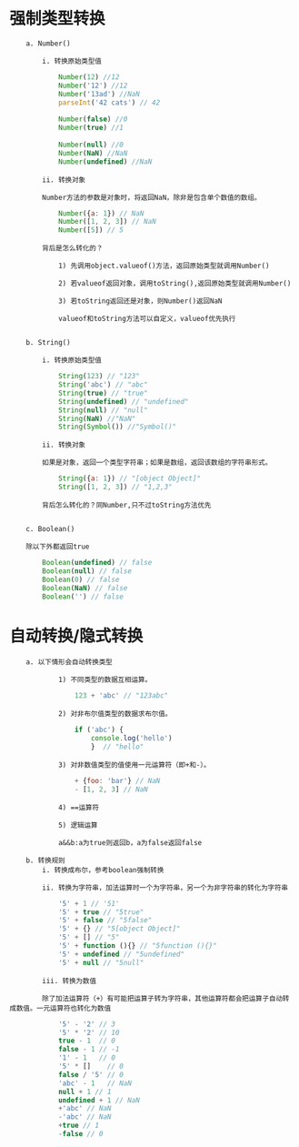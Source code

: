 # 强制类型转换
		a. Number()

			i. 转换原始类型值
```javascript
			Number(12) //12
			Number('12') //12
			Number('13ad') //NaN
			parseInt('42 cats') // 42
			
			Number(false) //0
			Number(true) //1
			
			Number(null) //0
			Number(NaN) //NaN
			Number(undefined) //NaN
```

			ii. 转换对象

			Number方法的参数是对象时，将返回NaN，除非是包含单个数值的数组。
```javascript
			Number({a: 1}) // NaN
            Number([1, 2, 3]) // NaN
            Number([5]) // 5
```			
			背后是怎么转化的？

				1) 先调用object.valueof()方法，返回原始类型就调用Number()

				2) 若valueof返回对象，调用toString(),返回原始类型就调用Number()

				3) 若toString返回还是对象，则Number()返回NaN
				
				valueof和toString方法可以自定义，valueof优先执行


		b. String()

			i. 转换原始类型值
```javascript
			String(123) // "123"
            String('abc') // "abc"
            String(true) // "true"
            String(undefined) // "undefined"
            String(null) // "null"
			String(NaN) //"NaN"
			String(Symbol()) //"Symbol()"
```			

			ii. 转换对象

			如果是对象，返回一个类型字符串；如果是数组，返回该数组的字符串形式。
```javascript
			String({a: 1}) // "[object Object]"
            String([1, 2, 3]) // "1,2,3"
```			
			背后怎么转化的？同Number,只不过toString方法优先


		c. Boolean()

		除以下外都返回true
```javascript
		Boolean(undefined) // false
        Boolean(null) // false
        Boolean(0) // false
        Boolean(NaN) // false
        Boolean('') // false
```
		
# 自动转换/隐式转换
		a. 以下情形会自动转换类型

				1) 不同类型的数据互相运算。
```javascript
                123 + 'abc' // "123abc"
```

				2) 对非布尔值类型的数据求布尔值。
```javascript
				if ('abc') {
                    console.log('hello')
                    }  // "hello"
```

				3) 对非数值类型的值使用一元运算符（即+和-）。
```javascript
				+ {foo: 'bar'} // NaN
                - [1, 2, 3] // NaN
```

				4) ==运算符

				5) 逻辑运算

				a&&b:a为true则返回b，a为false返回false

		b. 转换规则
			i. 转换成布尔，参考boolean强制转换

			ii. 转换为字符串，加法运算时一个为字符串，另一个为非字符串的转化为字符串

```javascript
			'5' + 1 // '51'
            '5' + true // "5true"
            '5' + false // "5false"
            '5' + {} // "5[object Object]"
            '5' + [] // "5"
            '5' + function (){} // "5function (){}"
            '5' + undefined // "5undefined"
            '5' + null // "5null"
```
			iii. 转换为数值
            
			除了加法运算符（+）有可能把运算子转为字符串，其他运算符都会把运算子自动转成数值。一元运算符也转化为数值
```javascript
			'5' - '2' // 3
            '5' * '2' // 10
            true - 1  // 0
            false - 1 // -1
            '1' - 1   // 0
            '5' * []    // 0
            false / '5' // 0
            'abc' - 1   // NaN
            null + 1 // 1
            undefined + 1 // NaN
			+'abc' // NaN
            -'abc' // NaN
            +true // 1
            -false // 0
```